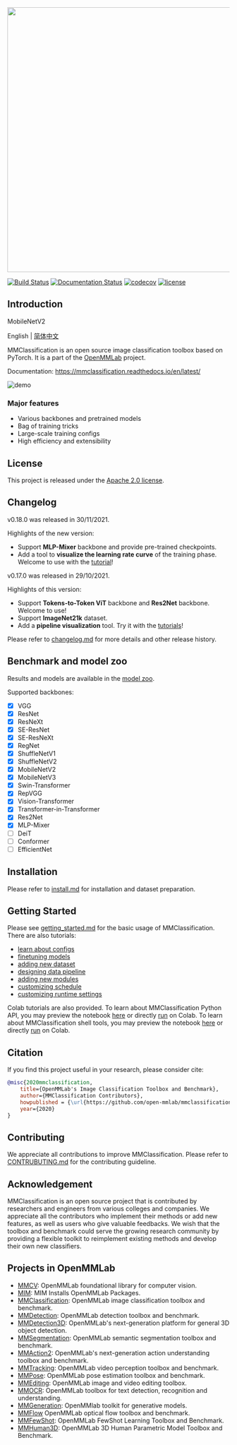 <div align="center">
  <img src="resources/mmcls-logo.png" width="600"/>
</div>

[![Build Status](https://github.com/open-mmlab/mmclassification/workflows/build/badge.svg)](https://github.com/open-mmlab/mmclassification/actions)
[![Documentation Status](https://readthedocs.org/projects/mmclassification/badge/?version=latest)](https://mmclassification.readthedocs.io/en/latest/?badge=latest)
[![codecov](https://codecov.io/gh/open-mmlab/mmclassification/branch/master/graph/badge.svg)](https://codecov.io/gh/open-mmlab/mmclassification)
[![license](https://img.shields.io/github/license/open-mmlab/mmclassification.svg)](https://github.com/open-mmlab/mmclassification/blob/master/LICENSE)

## Introduction

MobileNetV2

English | [简体中文](/README_zh-CN.md)

MMClassification is an open source image classification toolbox based on PyTorch. It is
a part of the [OpenMMLab](https://openmmlab.com/) project.

Documentation: https://mmclassification.readthedocs.io/en/latest/

![demo](https://user-images.githubusercontent.com/9102141/87268895-3e0d0780-c4fe-11ea-849e-6140b7e0d4de.gif)

### Major features

- Various backbones and pretrained models
- Bag of training tricks
- Large-scale training configs
- High efficiency and extensibility

## License

This project is released under the [Apache 2.0 license](LICENSE).

## Changelog

v0.18.0 was released in 30/11/2021.

Highlights of the new version:
- Support **MLP-Mixer** backbone and provide pre-trained checkpoints.
- Add a tool to **visualize the learning rate curve** of the training phase. Welcome to use with the [tutorial](https://mmclassification.readthedocs.io/en/latest/tools/visualization.html#learning-rate-schedule-visualization)!

v0.17.0 was released in 29/10/2021.

Highlights of this version:
- Support **Tokens-to-Token ViT** backbone and **Res2Net** backbone. Welcome to use!
- Support **ImageNet21k** dataset.
- Add a **pipeline visualization** tool. Try it with the [tutorials](https://mmclassification.readthedocs.io/en/latest/tools/visualization.html#pipeline-visualization)!

Please refer to [changelog.md](docs/en/changelog.md) for more details and other release history.

## Benchmark and model zoo

Results and models are available in the [model zoo](docs/en/model_zoo.md).

Supported backbones:

- [x] VGG
- [x] ResNet
- [x] ResNeXt
- [x] SE-ResNet
- [x] SE-ResNeXt
- [x] RegNet
- [x] ShuffleNetV1
- [x] ShuffleNetV2
- [x] MobileNetV2
- [x] MobileNetV3
- [x] Swin-Transformer
- [x] RepVGG
- [x] Vision-Transformer
- [x] Transformer-in-Transformer
- [x] Res2Net
- [x] MLP-Mixer
- [ ] DeiT
- [ ] Conformer
- [ ] EfficientNet

## Installation

Please refer to [install.md](docs/en/install.md) for installation and dataset preparation.

## Getting Started
Please see [getting_started.md](docs/en/getting_started.md) for the basic usage of MMClassification. There are also tutorials:

- [learn about configs](docs/en/tutorials/config.md)
- [finetuning models](docs/en/tutorials/finetune.md)
- [adding new dataset](docs/en/tutorials/new_dataset.md)
- [designing data pipeline](docs/en/tutorials/data_pipeline.md)
- [adding new modules](docs/en/tutorials/new_modules.md)
- [customizing schedule](docs/en/tutorials/schedule.md)
- [customizing runtime settings](docs/en/tutorials/runtime.md)

Colab tutorials are also provided. To learn about MMClassification Python API, you may preview the notebook [here](https://github.com/open-mmlab/mmclassification/blob/master/docs/en/tutorials/MMClassification_python.ipynb) or directly [run](https://colab.research.google.com/github/open-mmlab/mmclassification/blob/master/docs/en/tutorials/MMClassification_python.ipynb) on Colab.
To learn about MMClassification shell tools, you may preview the notebook [here](https://github.com/open-mmlab/mmclassification/blob/master/docs/en/tutorials/MMClassification_tools.ipynb) or directly [run](https://colab.research.google.com/github/open-mmlab/mmclassification/blob/master/docs/en/tutorials/MMClassification_tools.ipynb) on Colab.

## Citation

If you find this project useful in your research, please consider cite:

```BibTeX
@misc{2020mmclassification,
    title={OpenMMLab's Image Classification Toolbox and Benchmark},
    author={MMClassification Contributors},
    howpublished = {\url{https://github.com/open-mmlab/mmclassification}},
    year={2020}
}
```

## Contributing

We appreciate all contributions to improve MMClassification.
Please refer to [CONTRUBUTING.md](docs/en/community/CONTRIBUTING.md) for the contributing guideline.

## Acknowledgement

MMClassification is an open source project that is contributed by researchers and engineers from various colleges and companies. We appreciate all the contributors who implement their methods or add new features, as well as users who give valuable feedbacks.
We wish that the toolbox and benchmark could serve the growing research community by providing a flexible toolkit to reimplement existing methods and develop their own new classifiers.

## Projects in OpenMMLab

- [MMCV](https://github.com/open-mmlab/mmcv): OpenMMLab foundational library for computer vision.
- [MIM](https://github.com/open-mmlab/mim): MIM Installs OpenMMLab Packages.
- [MMClassification](https://github.com/open-mmlab/mmclassification): OpenMMLab image classification toolbox and benchmark.
- [MMDetection](https://github.com/open-mmlab/mmdetection): OpenMMLab detection toolbox and benchmark.
- [MMDetection3D](https://github.com/open-mmlab/mmdetection3d): OpenMMLab's next-generation platform for general 3D object detection.
- [MMSegmentation](https://github.com/open-mmlab/mmsegmentation): OpenMMLab semantic segmentation toolbox and benchmark.
- [MMAction2](https://github.com/open-mmlab/mmaction2): OpenMMLab's next-generation action understanding toolbox and benchmark.
- [MMTracking](https://github.com/open-mmlab/mmtracking): OpenMMLab video perception toolbox and benchmark.
- [MMPose](https://github.com/open-mmlab/mmpose): OpenMMLab pose estimation toolbox and benchmark.
- [MMEditing](https://github.com/open-mmlab/mmediting): OpenMMLab image and video editing toolbox.
- [MMOCR](https://github.com/open-mmlab/mmocr): OpenMMLab toolbox for text detection, recognition and understanding.
- [MMGeneration](https://github.com/open-mmlab/mmgeneration): OpenMMlab toolkit for generative models.
- [MMFlow](https://github.com/open-mmlab/mmflow) OpenMMLab optical flow toolbox and benchmark.
- [MMFewShot](https://github.com/open-mmlab/mmfewshot): OpenMMLab FewShot Learning Toolbox and Benchmark.
- [MMHuman3D](https://github.com/open-mmlab/mmhuman3d): OpenMMLab 3D Human Parametric Model Toolbox and Benchmark.
